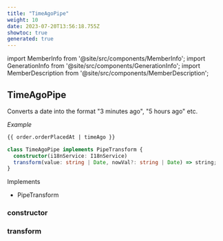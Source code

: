 ```yaml
---
title: "TimeAgoPipe"
weight: 10
date: 2023-07-20T13:56:18.755Z
showtoc: true
generated: true
---
```

<!-- This file was generated from the Vendure source. Do not modify. Instead, re-run the "docs:build" script -->
import MemberInfo from '@site/src/components/MemberInfo';
import GenerationInfo from '@site/src/components/GenerationInfo';
import MemberDescription from '@site/src/components/MemberDescription';


## TimeAgoPipe

<GenerationInfo sourceFile="packages/admin-ui/src/lib/core/src/shared/pipes/time-ago.pipe.ts" sourceLine="18" packageName="@vendure/admin-ui" />

Converts a date into the format "3 minutes ago", "5 hours ago" etc.

*Example*

```HTML
{{ order.orderPlacedAt | timeAgo }}
```

```ts title="Signature"
class TimeAgoPipe implements PipeTransform {
  constructor(i18nService: I18nService)
  transform(value: string | Date, nowVal?: string | Date) => string;
}
```
Implements

 * PipeTransform



### constructor

<MemberInfo kind="method" type="(i18nService: <a href='/typescript-api/common/i18n-service#i18nservice'>I18nService</a>) => TimeAgoPipe"   />


### transform

<MemberInfo kind="method" type="(value: string | Date, nowVal?: string | Date) => string"   />


